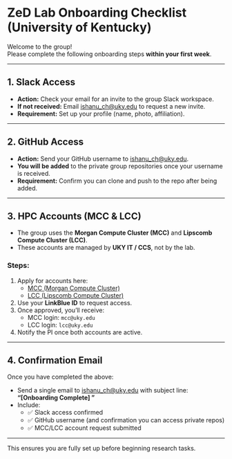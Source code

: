 # ZeD Lab Onboarding Checklist (University of Kentucky)

Welcome to the group!  
Please complete the following onboarding steps **within your first week**.  

---

## 1. Slack Access  
- **Action:** Check your email for an invite to the group Slack workspace.  
- **If not received:** Email [ishanu_ch@uky.edu](mailto:ishanu_ch@uky.edu) to request a new invite.  
- **Requirement:** Set up your profile (name, photo, affiliation).  

---

## 2. GitHub Access  
- **Action:** Send your GitHub username to [ishanu_ch@uky.edu](mailto:ishanu_ch@uky.edu).  
- **You will be added** to the private group repositories once your username is received.  
- **Requirement:** Confirm you can clone and push to the repo after being added.  

---

## 3. HPC Accounts (MCC & LCC)  
- The group uses the **Morgan Compute Cluster (MCC)** and **Lipscomb Compute Cluster (LCC)**.  
- These accounts are managed by **UKY IT / CCS**, not by the lab.  

### Steps:  
1. Apply for accounts here:  
   - [MCC (Morgan Compute Cluster)](https://scholars.uky.edu/en/equipments/morgan-compute-cluster-cpu-mcc-cpu)  
   - [LCC (Lipscomb Compute Cluster)](https://www.ccs.uky.edu/services-and-support/hardware/lcc/)  
2. Use your **LinkBlue ID** to request access.  
3. Once approved, you’ll receive:  
   - MCC login: `mcc@uky.edu`  
   - LCC login: `lcc@uky.edu`  
4. Notify the PI once both accounts are active.  

---

## 4. Confirmation Email  
Once you have completed the above:  
- Send a single email to [ishanu_ch@uky.edu](mailto:ishanu_ch@uky.edu) with subject line:  
  **“[Onboarding Complete] <Your Name>”**  
- Include:  
  - ✅ Slack access confirmed  
  - ✅ GitHub username (and confirmation you can access private repos)  
  - ✅ MCC/LCC account request submitted  

---

This ensures you are fully set up before beginning research tasks.  
